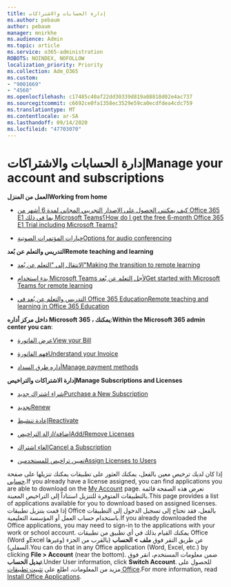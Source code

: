```yaml
---
title: إدارة الحسابات والاشتراكات
ms.author: pebaum
author: pebaum
manager: mnirkhe
ms.audience: Admin
ms.topic: article
ms.service: o365-administration
ROBOTS: NOINDEX, NOFOLLOW
localization_priority: Priority
ms.collection: Adm_O365
ms.custom:
- "9001669"
- "4560"
ms.openlocfilehash: c17485c40af22dd30339d819a08818d02e4ac737
ms.sourcegitcommit: c6692ce0fa1358ec3529e59ca0ecdfdea4cdc759
ms.translationtype: MT
ms.contentlocale: ar-SA
ms.lasthandoff: 09/14/2020
ms.locfileid: "47703070"
---
```

# <a name="manage-your-account-and-subscriptions"></a><span data-ttu-id="52baa-102">إدارة الحسابات والاشتراكات</span><span class="sxs-lookup"><span data-stu-id="52baa-102">Manage your account and subscriptions</span></span>

<span data-ttu-id="52baa-103">**العمل من المنزل**</span><span class="sxs-lookup"><span data-stu-id="52baa-103">**Working from home**</span></span>
- [<span data-ttu-id="52baa-104">كيف يمكنني الحصول على الإصدار التجريبي المجاني لمدة 6 أشهر من Office 365 E1 بما في ذلك Microsoft Teams؟</span><span class="sxs-lookup"><span data-stu-id="52baa-104">How do I get the free 6-month Office 365 E1 Trial including Microsoft Teams?</span></span>](https://docs.microsoft.com/MicrosoftTeams/e1-trial-license)

- [<span data-ttu-id="52baa-105">خيارات المؤتمرات الصوتية</span><span class="sxs-lookup"><span data-stu-id="52baa-105">Options for audio conferencing</span></span>](https://docs.microsoft.com/alchemyinsights/options-for-audio-conferencing)

<span data-ttu-id="52baa-106">**التدريس والتعلم عن بُعد**</span><span class="sxs-lookup"><span data-stu-id="52baa-106">**Remote teaching and learning**</span></span>

- [<span data-ttu-id="52baa-107">الانتقال إلى "التعلم عن بُعد"</span><span class="sxs-lookup"><span data-stu-id="52baa-107">Making the transition to remote learning</span></span>](https://www.microsoft.com/education/remote-learning)

- [<span data-ttu-id="52baa-108">بدء استخدام Microsoft Teams لأجل التعلم عن بُعد</span><span class="sxs-lookup"><span data-stu-id="52baa-108">Get started with Microsoft Teams for remote learning</span></span>](https://docs.microsoft.com/MicrosoftTeams/remote-learning-edu)

- [<span data-ttu-id="52baa-109">التدريس والتعلم عن بُعد في Office 365 Education</span><span class="sxs-lookup"><span data-stu-id="52baa-109">Remote teaching and learning in Office 365 Education</span></span>](https://docs.microsoft.com/MicrosoftTeams/remote-learning-edu)

<span data-ttu-id="52baa-110">**داخل مركز أداره Microsoft 365 ، يمكنك**:</span><span class="sxs-lookup"><span data-stu-id="52baa-110">**Within the Microsoft 365 admin center you can**:</span></span> 

- [<span data-ttu-id="52baa-111">عرض الفاتورة</span><span class="sxs-lookup"><span data-stu-id="52baa-111">View your Bill</span></span>](https://docs.microsoft.com/microsoft-365/commerce/billing-and-payments/view-your-bill-or-invoice) 

- [<span data-ttu-id="52baa-112">فهم الفاتورة</span><span class="sxs-lookup"><span data-stu-id="52baa-112">Understand your Invoice</span></span>](https://docs.microsoft.com/microsoft-365/commerce/billing-and-payments/understand-your-invoice)

- [<span data-ttu-id="52baa-113">أداره طرق السداد</span><span class="sxs-lookup"><span data-stu-id="52baa-113">Manage payment methods</span></span>](https://docs.microsoft.com/microsoft-365/commerce/billing-and-payments/manage-payment-methods)

<span data-ttu-id="52baa-114">**إدارة الاشتراكات والتراخيص**</span><span class="sxs-lookup"><span data-stu-id="52baa-114">**Manage Subscriptions and Licenses**</span></span> 

- [<span data-ttu-id="52baa-115">شراء اشتراك جديد</span><span class="sxs-lookup"><span data-stu-id="52baa-115">Purchase a New Subscription</span></span>](https://docs.microsoft.com/microsoft-365/commerce/subscriptions/upgrade-to-different-plan)

- [<span data-ttu-id="52baa-116">تجديد</span><span class="sxs-lookup"><span data-stu-id="52baa-116">Renew</span></span>](https://docs.microsoft.com/microsoft-365/commerce/subscriptions/renew-your-subscription) 

- [<span data-ttu-id="52baa-117">إعادة تنشيط</span><span class="sxs-lookup"><span data-stu-id="52baa-117">Reactivate</span></span>](https://docs.microsoft.com/microsoft-365/commerce/subscriptions/reactivate-your-subscription)

- [<span data-ttu-id="52baa-118">إضافة/إزالة التراخيص</span><span class="sxs-lookup"><span data-stu-id="52baa-118">Add/Remove Licenses</span></span>](https://docs.microsoft.com/microsoft-365/commerce/licenses/buy-licenses)

- [<span data-ttu-id="52baa-119">إلغاء اشتراك</span><span class="sxs-lookup"><span data-stu-id="52baa-119">Cancel a Subscription</span></span>](https://docs.microsoft.com/microsoft-365/commerce/subscriptions/cancel-your-subscription)

- [<span data-ttu-id="52baa-120">تعيين تراخيص للمستخدمين</span><span class="sxs-lookup"><span data-stu-id="52baa-120">Assign Licenses to Users</span></span>](https://docs.microsoft.com/microsoft-365/admin/manage/assign-licenses-to-users)

<span data-ttu-id="52baa-121">إذا كان لديك ترخيص معين بالفعل، يمكنك العثور على تطبيقات يمكنك تنزيلها على صفحة [حسابي](https://portal.office.com/account/#installs).</span><span class="sxs-lookup"><span data-stu-id="52baa-121">If you already have a license assigned, you can find applications you are able to download on the [My Account](https://portal.office.com/account/#installs) page.</span></span> <span data-ttu-id="52baa-122">تعرض هذه الصفحة قائمة بالتطبيقات المتوفرة للتنزيل استناداً إلى التراخيص المعينة.</span><span class="sxs-lookup"><span data-stu-id="52baa-122">This page provides a list of applications available for you to download based on assigned licenses.</span></span> <span data-ttu-id="52baa-123">إذا قمت بتنزيل تطبيقات Office بالفعل، فقد تحتاج إلى تسجيل الدخول إلى التطبيقات باستخدام حساب العمل أو المؤسسة التعليمية.</span><span class="sxs-lookup"><span data-stu-id="52baa-123">If you already downloaded the Office applications, you may need to sign-in to the applications with your work or school account.</span></span> <span data-ttu-id="52baa-124">يمكنك القيام بذلك في أي تطبيق من تطبيقات Office (Word وExcel وغيرها) عن طريق النقر فوق **ملف > الحساب** (بالقرب من الجزء السفلي).</span><span class="sxs-lookup"><span data-stu-id="52baa-124">You can do that in any Office application (Word, Excel, etc.) by clicking **File > Account** (near the bottom).</span></span> <span data-ttu-id="52baa-125">ضمن معلومات المستخدم، انقر فوق **تبديل الحساب**.</span><span class="sxs-lookup"><span data-stu-id="52baa-125">Under User information, click **Switch Account**.</span></span> <span data-ttu-id="52baa-126">للحصول على مزيد من المعلومات، اطلع على [تثبيت تطبيقات Office](https://docs.microsoft.com/microsoft-365/admin/setup/install-applications).</span><span class="sxs-lookup"><span data-stu-id="52baa-126">For more information, read [Install Office Applications](https://docs.microsoft.com/microsoft-365/admin/setup/install-applications).</span></span> 
